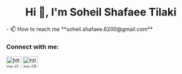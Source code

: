 <h1 align="center">Hi 👋, I'm Soheil Shafaee Tilaki</h1>
- 📫 How to reach me **soheil.shafaee.6200@gmail.com**

<h3 align="left">Connect with me:</h3>
<p align="left">
<a href="https://www.linkedin.com/in/soheil-shafaee/" target="blank"><img align="center" src="https://raw.githubusercontent.com/rahuldkjain/github-profile-readme-generator/master/src/images/icons/Social/linked-in-alt.svg" alt="https://www.linkedin.com/in/soheil-shafaee/" height="30" width="40" /></a>
<a href="https://leetcode.com/u/ghost76/" target="blank"><img align="center" src="https://raw.githubusercontent.com/rahuldkjain/github-profile-readme-generator/master/src/images/icons/Social/leet-code.svg" alt="https://leetcode.com/u/ghost76/" height="30" width="40" /></a>
</p>
